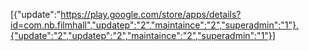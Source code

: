 [{"update":"https://play.google.com/store/apps/details?id=com.nb.filmhall","updatep":"2","maintaince":"2","superadmin":"1"},{"update":"2","updatep":"2","maintaince":"2","superadmin":"1"}]

